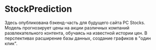 # StockPrediction
Здесь опубликована бэкенд-часть для будущего сайта PC Stocks.
Модель прогнозирует цены на акции различных компаний развлекательного контента, обучаясь на известной истории цен.
В перспективах расширение базы данных, создание графиков в "один клик".
